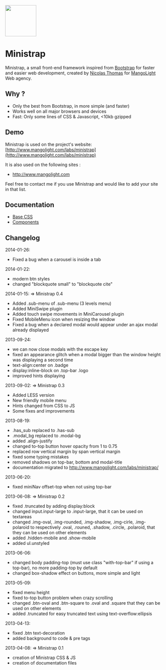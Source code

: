 <a href="http://www.mangolight.com/labs/ministrap/">
  <img src="http://www.mangolight.com/labs/ministrap/img/icon_ministrap_128.png" width="100px">
</a>

# Ministrap
Ministrap, a small front-end framework inspired from [Bootstrap](http://twitter.github.com/bootstrap) for faster and easier web development, created by [Nicolas Thomas](http://twitter.com/nicolasthomas) for [MangoLight](http://www.mangolight.com) Web agency.

## Why ?
- Only the best from Bootstrap, in more simple (and faster)
- Works well on all major browsers and devices
- Fast: Only some lines of CSS & Javascript, <10kb gzipped

## Demo
Ministrap is used on the project's website: [http://www.mangolight.com/labs/ministrap](http://www.mangolight.com/labs/ministrap)

It is also used on the following sites :
- http://www.mangolight.com

Feel free to contact me if you use Ministrap and would like to add your site in that list.

## Documentation
- [Base CSS](http://www.mangolight.com/labs/ministrap/base.php)
- [Components](http://www.mangolight.com/labs/ministrap/components.php)

## Changelog
2014-01-26:
- Fixed a bug when a carousel is inside a tab

2014-01-22:
- modern btn styles
- changed "blockquote small" to "blockquote cite"

2014-01-15:
=> Ministrap 0.4
- Added .sub-menu of .sub-menu (3 levels menu)
- Added MiniSwipe plugin
- Added touch swipe movements in MiniCarousel plugin
- Fixed MobileMenu icon when resizing the window
- Fixed a bug when a declared modal would appear under an ajax modal already displayed

2013-09-24:
- we can now close modals with the escape key
- fixed an appearance glitch when a modal bigger than the window height was displaying a second time
- text-align:center on .badge
- display:inline-block on .top-bar .logo
- improved hints displaying

2013-09-02:
=> Ministrap 0.3
- Added LESS version
- New friendly mobile menu
- Hints changed from CSS to JS
- Some fixes and improvements

2013-08-19:
- .has_sub replaced to .has-sub
- .modal_bg replaced to .modal-bg
- added .align-justify
- changed to-top button hover opacity from 1 to 0.75
- replaced row vertical margin by span vertical margin
- fixed some typing mistakes
- removed shadows on top-bar, bottom and modal-title
- documentation migrated to http://www.mangolight.com/labs/ministrap/
	
2013-06-20:
- fixed miniNav offset-top when not using top-bar
	
2013-06-08:
=> Ministrap 0.2
- fixed .truncated by adding display:block
- changed input.input-large to .input-large, that it can be used on textareas
- changed .img-oval, .img-rounded, .img-shadow, .img-cirle, .img-polaroid to respectively
.oval, .rouned, .shadow, .circle, .polaroid, that they can be used on other elements
- added .hidden-mobile and .show-mobile
- added ul.unstyled

2013-06-06:
- changed body padding-top (must use class "with-top-bar" if using a top-bar), no more padding-top by default
- changed box-shadow effect on buttons, more simple and light

2013-05-09:
- fixed menu height
- fixed to-top button problem when crazy scrolling
- changed .btn-oval and .btn-square to .oval and .square that they can be used on other elements
- added .truncated for easy truncated text using text-overflow:ellipsis
	
2013-04-13:
- fixed .btn text-decoration
- added background to code & pre tags
	
2013-04-08:
=> Ministrap 0.1
- creation of Ministrap CSS & JS
- creation of documentation files
